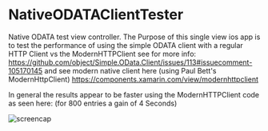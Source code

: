 # NativeODATAClientTester

  Native ODATA test view controller.
  The Purpose of this single view ios app is to test the performance of using the simple ODATA 
 client with a regular HTTP Client vs the ModernHTTPClient
 see for more info: https://github.com/object/Simple.OData.Client/issues/113#issuecomment-105170145
 and see modern native client here (using Paul Bett's ModernHttpClient)
 https://components.xamarin.com/view/modernhttpclient
 
 In general the results appear to be faster using the ModernHTTPClient code as seen here:
 (for 800 entries a gain of 4 Seconds)
 
 ![screencap](http://i.imgur.com/C2a71S7.png)
